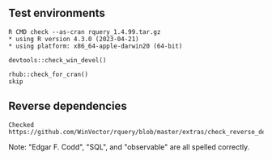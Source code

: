 
## Test environments

    R CMD check --as-cran rquery_1.4.99.tar.gz
    * using R version 4.3.0 (2023-04-21)
    * using platform: x86_64-apple-darwin20 (64-bit)

    devtools::check_win_devel()

    rhub::check_for_cran()
    skip

## Reverse dependencies

    Checked https://github.com/WinVector/rquery/blob/master/extras/check_reverse_dependencies.md

Note: "Edgar F. Codd", "SQL", and "observable" are all spelled correctly.
